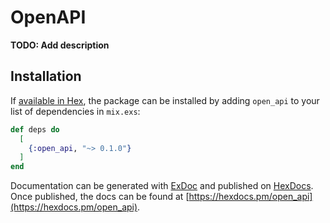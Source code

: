 # OpenAPI

**TODO: Add description**

## Installation

If [available in Hex](https://hex.pm/docs/publish), the package can be installed
by adding `open_api` to your list of dependencies in `mix.exs`:

```elixir
def deps do
  [
    {:open_api, "~> 0.1.0"}
  ]
end
```

Documentation can be generated with [ExDoc](https://github.com/elixir-lang/ex_doc)
and published on [HexDocs](https://hexdocs.pm). Once published, the docs can
be found at [https://hexdocs.pm/open_api](https://hexdocs.pm/open_api).

